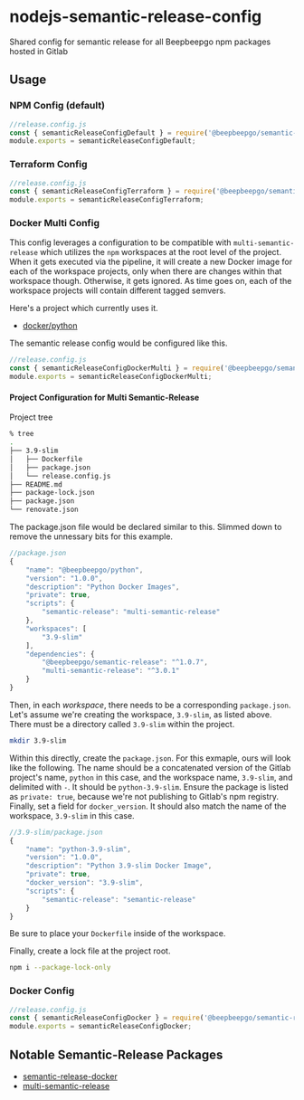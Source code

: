 # nodejs-semantic-release-config

Shared config for semantic release for all Beepbeepgo npm packages hosted in Gitlab

## Usage

### NPM Config (default)

```js
//release.config.js
const { semanticReleaseConfigDefault } = require('@beepbeepgo/semantic-release');
module.exports = semanticReleaseConfigDefault;
```

### Terraform Config

```js
//release.config.js
const { semanticReleaseConfigTerraform } = require('@beepbeepgo/semantic-release');
module.exports = semanticReleaseConfigTerraform;
```

### Docker Multi Config

This config leverages a configuration to be compatible with `multi-semantic-release`
which utilizes the `npm` workspaces at the root level of the project.  When
it gets executed via the pipeline, it will create a new Docker image for each
of the workspace projects, only when there are changes within that workspace
though.  Otherwise, it gets ignored.  As time goes on, each of the workspace
projects will contain different tagged semvers.

Here's a project which currently uses it.

- [docker/python](https://gitlab.com/beepbeepgo/dev-infra/docker/python)

The semantic release config would be configured like this.

```js
//release.config.js
const { semanticReleaseConfigDockerMulti } = require('@beepbeepgo/semantic-release');
module.exports = semanticReleaseConfigDockerMulti;
```

#### Project Configuration for Multi Semantic-Release

Project tree

```bash
% tree
.
├── 3.9-slim
│   ├── Dockerfile
│   ├── package.json
│   └── release.config.js
├── README.md
├── package-lock.json
├── package.json
└── renovate.json
```

The package.json file would be declared similar to this.  Slimmed down to remove
the unnessary bits for this example.

```js
//package.json
{
    "name": "@beepbeepgo/python",
    "version": "1.0.0",
    "description": "Python Docker Images",
    "private": true,
    "scripts": {
        "semantic-release": "multi-semantic-release"
    },
    "workspaces": [
        "3.9-slim"
    ],
    "dependencies": {
        "@beepbeepgo/semantic-release": "^1.0.7",
        "multi-semantic-release": "^3.0.1"
    }
}
```

Then, in each _workspace_, there needs to be a corresponding `package.json`. Let's
assume we're creating the workspace, `3.9-slim`, as listed above.  There must be
a directory called `3.9-slim` within the project.

```bash
mkdir 3.9-slim
```

Within this directly, create the `package.json`.  For this exmaple, ours will
look like the following.  The name should be a concatenated version of the
Gitlab project's name, `python` in this case, and the workspace name, `3.9-slim`,
and delimited with `-`.  It should be `python-3.9-slim`.  Ensure the package is
listed as `private: true`, because we're not publishing to Gitlab's npm registry.
Finally, set a field for `docker_version`.  It should also match the name of the
workspace, `3.9-slim` in this case.

```js
//3.9-slim/package.json
{
    "name": "python-3.9-slim",
    "version": "1.0.0",
    "description": "Python 3.9-slim Docker Image",
    "private": true,
    "docker_version": "3.9-slim",
    "scripts": {
        "semantic-release": "semantic-release"
    }
}
```

Be sure to place your `Dockerfile` inside of the workspace.

Finally, create a lock file at the project root.

```bash
npm i --package-lock-only
```

### Docker Config

```js
//release.config.js
const { semanticReleaseConfigDocker } = require('@beepbeepgo/semantic-release');
module.exports = semanticReleaseConfigDocker;
```

## Notable Semantic-Release Packages

- [semantic-release-docker](https://github.com/esatterwhite/semantic-release-docker)
- [multi-semantic-release](https://github.com/dhoulb/multi-semantic-release)

